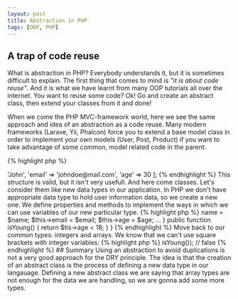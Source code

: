 ```yaml
---
layout: post
title: Abstraction in PHP
tags: [OOP, PHP]
---
```


## A trap of code reuse
What is abstraction in PHP? Everybody understands it, but it is sometimes difficult to explain. 
The first thing that comes to mind is *"it is about code reuse"*. And it is what we have learnt from 
many OOP tutorials all over the internet. You want to reuse some code? Ok! Go and create an abstract 
class, then extend your classes from it and done!

When we come the PHP MVC-framework world, here we see the same approach and idea of an abstraction as 
a code reuse. Many modern frameworks (Larave, Yii, Phalcon) force you to extend a base model class in order to implement
your own models (User, Post, Product) if you want to take advantage of some common, model related code 
in the parent:

{% highlight php %}
<?php

namespace App;

use Illuminate\Database\Eloquent\Model;

class User extends Model
{
    // ...
}
{% endhighlight %}

If you extend your models or controllers from framework's base model, have a look at the code of this base 
model. What about code reuse? Do you really need all of theese methods in your child classes?

And here is a trap. There are many different ways to achieve code resuse and abstraction is the worst one.

## Define a new data type

Lets look at an abstraction from another side. PHP as a language has different data types (integer, float, string, array and so on). 
If we need to implement operations with a math logic, we can use integers and floats. If we need some boolean 
logic values, we use boolen variables. You know it, I know it, everybody knows it, becouse it's basics.

But what if we need more complex data, for example we want to hold user and information, associated with him. Of course
it can be done with arrays:

{% highlight php %}
<?php 
$user = [
    'name' => 'John',
    'email' => 'johndoe@mail.com',
    'age' => 30
];
{% endhighlight %}

This structure is valid, but it isn't very usefull. And here come classes. Let's consider them 
like new data types in our application. In PHP we don't have appropriate data type to hold user
information data, so we create a new one. We define properties and methods to implement the ways in
which we can use variables of our new particular type.

{% highlight php %}

<?php

class User {
    protected $name;
    protected $email;
    protected $age;

    public function __construct($name, $email, $age)
    {
        $this->name = $name;
        $this->email = $email;
        $this->age = $age;
        ...
    }

    public function isYoung()
    {
        return $tis->age < 18;
    }
}

{% endhighlight %}

Move back to our common types: integers and arrays. We know that we can't use square brackets with integer variables:

{% highlight php %}
<?php
$integerVar = 3;
echo $integerVar[0];
{% endhighlight %}

We simply know it from our experience. We have been using language enough to understand difference
between integers and arrays and their behaviour. 

In our case we have created a new data type in our code base: class User. Now every developer who works with our
code base can read through the code and unserstand new data type.

Creating a new abstract class, we have a new interface for this data type. When we provide public methods we are saying 
*"Hey, with variable of this data type you can do this and it will behave in this particular way"*. Like it is with arrays, 
integers and strings, so it should be with the new objects.

{% highlight php %}
<?php

$user = new User('John', 'john@mail.com', 30);
var_dump($user->isYoung()); // false

{% endhighlight %}

## Summary

Using an abstraction to avoid duplications is not a very good approach for the DRY principle. The idea is
that the creation of an abstract class is the process of defining a new data type in our langauage. 
Defining a new abstract class we are saying that array types are not enough for the data we are
handling, so we are gonna add some more types.
